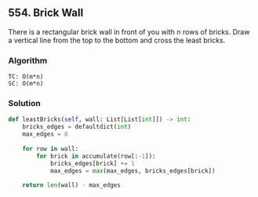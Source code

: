 ## 554. Brick Wall

There is a rectangular brick wall in front of you with n rows of bricks.
Draw a vertical line from the top to the bottom and cross the least bricks. 

### Algorithm
```
TC: O(m*n)
SC: O(m*n)
```

### Solution
```python
def leastBricks(self, wall: List[List[int]]) -> int:
    bricks_edges = defaultdict(int)
    max_edges = 0
    
    for row in wall:
        for brick in accumulate(row[:-1]):
            bricks_edges[brick] += 1
            max_edges = max(max_edges, bricks_edges[brick])
            
    return len(wall) - max_edges
```